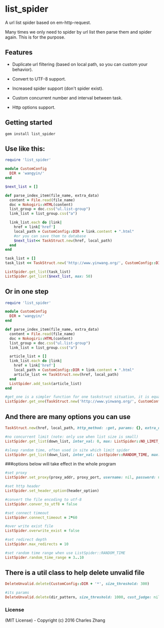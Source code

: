 # list_spider

A url list spider based on em-http-request.

Many times we only need to spider by url list then parse them and spider again. This is for the purpose.

## Features
* Duplicate url filtering (based on local path, so you can custom your behavior).

* Convert to UTF-8 support.

* Increased spider support (don't spider exist).

* Custom concurrent number and interval between task.

* Http options support.

## Getting started

    gem install list_spider
    
## Use like this:
```ruby
require 'list_spider'

module CustomConfig
  DIR = 'wangyin/'
end

$next_list = []

def parse_index_item(file_name, extra_data)
  content = File.read(file_name)
  doc = Nokogiri::HTML(content)
  list_group = doc.css("ul.list-group")
  link_list = list_group.css("a")

  link_list.each do |link|
    href = link['href']
    local_path = CustomConfig::DIR + link.content + ".html"
    #or you can save them to database
    $next_list<< TaskStruct.new(href, local_path)
  end
end

task_list = []
task_list << TaskStruct.new('http://www.yinwang.org/', CustomConfig::DIR+'index.html', parse_method: method(:parse_index_item))

ListSpider.get_list(task_list)
ListSpider.get_list($next_list, max: 50)

```

## Or in one step
```ruby
require 'list_spider'

module CustomConfig
  DIR = 'wangyin/'
end

def parse_index_item(file_name, extra_data)
  content = File.read(file_name)
  doc = Nokogiri::HTML(content)
  list_group = doc.css("ul.list-group")
  link_list = list_group.css("a")

  article_list = []
  link_list.each do |link|
    href = link['href']
    local_path = CustomConfig::DIR + link.content + ".html"
    article_list << TaskStruct.new(href, local_path)
  end
  ListSpider.add_task(article_list)
end

#get_one is a simpler function for one taskstruct situation, it is equal to get_list with a one taskstruct array.
ListSpider.get_one(TaskStruct.new('http://www.yinwang.org/', CustomConfig::DIR+'index.html', parse_method: method(:parse_index_item)), max: 50)

```

## And there are many options you can use

```ruby
TaskStruct.new(href, local_path, http_method: :get, params: {}, extra_data: nil, parse_method: nil)
```

```ruby
#no concurrent limit (note: only use when list size is small)
ListSpider.get_list(down_list, inter_val: 0, max: ListSpider::NO_LIMIT_CONCURRENT)

#sleep random time, often used in site which limit spider
ListSpider.get_list(down_list, inter_val: ListSpider::RANDOM_TIME, max: 1)
```

###options below will take effect in the whole program

```ruby
#set proxy
ListSpider.set_proxy(proxy_addr, proxy_port, username: nil, password: nil)

#set http header
ListSpider.set_header_option(header_option)

#convert the file encoding to utf-8
ListSpider.conver_to_utf8 = false

#set connect timeout
ListSpider.connect_timeout = 2*60

#over write exist file
ListSpider.overwrite_exist = false

#set redirect depth
ListSpider.max_redirects = 10

#set random time range when use ListSpider::RANDOM_TIME
ListSpider.random_time_range = 3..10
```

## There is a util class to help delete unvalid file

```ruby
DeleteUnvalid.delete(CustomConfig::DIR + '*', size_threshold: 300)

#its params
DeleteUnvalid.delete(dir_pattern, size_threshold: 1000, cust_judge: nil)
```

### License

(MIT License) - Copyright (c) 2016 Charles Zhang
